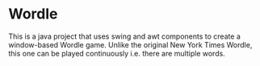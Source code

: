 # Wordle
This is a java project that uses swing and awt components to create a window-based Wordle game. 
Unlike the original New York Times Wordle, this one can be played continuously i.e. there are multiple words.

